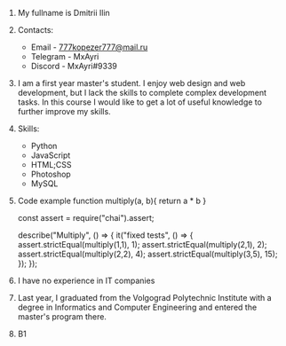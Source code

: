 1. My fullname is Dmitrii Ilin
2. Contacts:
    * Email - 777kopezer777@mail.ru
    * Telegram - MxAyri
    * Discord - MxAyri#9339
3. I am a first year master's student. I enjoy web design and web development, but I lack the skills to complete complex development tasks. In this course I would like to get a lot of useful knowledge to further improve my skills.
4. Skills:
    * Python
    * JavaScript
    * HTML;CSS
    * Photoshop
    * MySQL
5. Code example
    function multiply(a, b){
       return a * b
    }

    const assert = require("chai").assert;

    describe("Multiply", () => {
        it("fixed tests", () => {
            assert.strictEqual(multiply(1,1), 1);
            assert.strictEqual(multiply(2,1), 2);
            assert.strictEqual(multiply(2,2), 4);
            assert.strictEqual(multiply(3,5), 15);   
        });
    });


6. I have no experience in IT companies
7. Last year, I graduated from the Volgograd Polytechnic Institute with a degree in Informatics and Computer Engineering and entered the master's program there.
8. B1